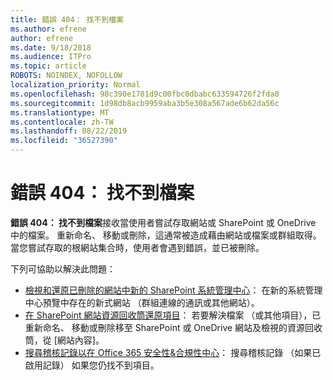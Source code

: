 ```yaml
---
title: 錯誤 404： 找不到檔案
ms.author: efrene
author: efrene
ms.date: 9/18/2018
ms.audience: ITPro
ms.topic: article
ROBOTS: NOINDEX, NOFOLLOW
localization_priority: Normal
ms.openlocfilehash: 98c390e1781d9c00fbc0dbabc633594726f2fda0
ms.sourcegitcommit: 1d98db8acb9959aba3b5e308a567ade6b62da56c
ms.translationtype: MT
ms.contentlocale: zh-TW
ms.lasthandoff: 08/22/2019
ms.locfileid: "36527390"
---
```

# <a name="error-404-file-not-found"></a>錯誤 404： 找不到檔案

**錯誤 404： 找不到檔案**接收當使用者嘗試存取網站或 SharePoint 或 OneDrive 中的檔案。 重新命名、 移動或刪除，這通常被造成藉由網站或檔案或群組取得。
當您嘗試存取的根網站集合時，使用者會遇到錯誤，並已被刪除。

下列可協助以解決此問題：
- [檢視和還原已刪除的網站中新的 SharePoint 系統管理中心](https://docs.microsoft.com/sharepoint/view-and-restore-deleted-sites-in-new-admin-center)： 在新的系統管理中心預覽中存在的新式網站 （群組連線的通訊或其他網站）。
- [在 SharePoint 網站資源回收筒還原項目](https://support.office.com/article/Restore-items-in-the-Recycle-Bin-of-a-SharePoint-site-6df466b6-55f2-4898-8d6e-c0dff851a0be)： 若要解決檔案 （或其他項目），已重新命名、 移動或刪除移至 SharePoint 或 OneDrive 網站及檢視的資源回收筒，從 [網站內容]。
- [搜尋稽核記錄以在 Office 365 安全性&amp;合規性中心](https://support.office.com/client/search-the-audit-log-in-the-office-365-security-compliance-center-0d4d0f35-390b-4518-800e-0c7ec95e946c)： 搜尋稽核記錄 （如果已啟用記錄） 如果您仍找不到項目。